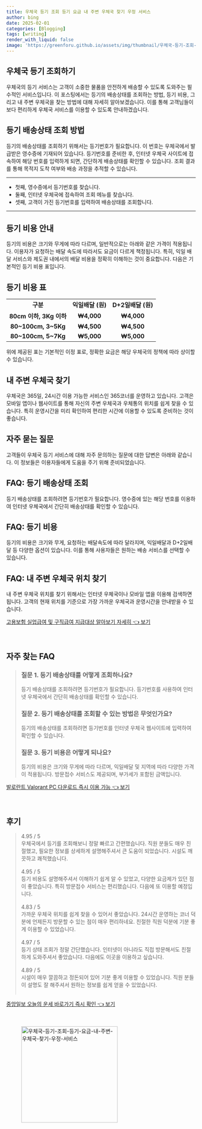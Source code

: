 ```yaml
---
title: 우체국 등기 조회 등기 요금 내 주변 우체국 찾기 우정 서비스
author: bing
date: 2025-02-01
categories: [Blogging]
tags: [writing]
render_with_liquid: false
image: 'https://greenforu.github.io/assets/img/thumbnail/우체국-등기-조회-등기-요금-내-주변-우체국-찾기-우정-서비스.webp'
---
```



<h2 id='우체국_등기_조회하기'>우체국 등기 조회하기</h2>

<p>우체국의 등기 서비스는 고객이 소중한 물품을 안전하게 배송할 수 있도록 도와주는 필수적인 서비스입니다. 이 포스팅에서는 등기의 배송상태를 조회하는 방법, 등기 비용, 그리고 내 주변 우체국을 찾는 방법에 대해 자세히 알아보겠습니다. 이를 통해 고객님들이 보다 편리하게 우체국 서비스를 이용할 수 있도록 안내하겠습니다.</p>

<h2 id='등기_배송상태_조회_방법'>등기 배송상태 조회 방법</h2>

<p>등기의 배송상태를 조회하기 위해서는 등기번호가 필요합니다. 이 번호는 우체국에서 발급받은 영수증에 기재되어 있습니다. 등기번호를 준비한 후, 인터넷 우체국 사이트에 접속하여 해당 번호를 입력하게 되면, 간단하게 배송상태를 확인할 수 있습니다. 조회 결과를 통해 목적지 도착 여부와 배송 과정을 추적할 수 있습니다.</p>

<hr />

<ul>
    <li>첫째, 영수증에서 등기번호를 찾습니다.</li>
    <li>둘째, 인터넷 우체국에 접속하여 조회 메뉴를 찾습니다.</li>
    <li>셋째, 고객이 가진 등기번호를 입력하여 배송상태를 조회합니다.</li>
</ul>

<hr />

<h2 id='등기_비용_안내'>등기 비용 안내</h2>

<p>등기의 비용은 크기와 무게에 따라 다르며, 일반적으로는 아래와 같은 가격이 적용됩니다. 이용자가 요청하는 배달 속도에 따라서도 요금이 다르게 책정됩니다. 특히, 익일 배달 서비스와 제도권 내에서의 배달 비용을 정확히 이해하는 것이 중요합니다. 다음은 기본적인 등기 비용 표입니다.</p>

<h2 id='등기비용_표'>등기 비용 표</h2>

<table>
    <tr>
        <td style="text-align: center; height: 17px;"><b>구분</b></td>
        <td style="text-align: center; height: 17px;"><b>익일배달 (원)</b></td>
        <td style="text-align: center; height: 17px;"><b>D+2일배달 (원)</b></td>
    </tr>
    <tr>
        <td style="text-align: center; height: 17px;"><b>80cm 이하, 3Kg 이하</b></td>
        <td style="text-align: center; height: 17px;"><b>₩4,000</b></td>
        <td style="text-align: center; height: 17px;"><b>₩4,000</b></td>
    </tr>
    <tr>
        <td style="text-align: center; height: 17px;"><b>80~100cm, 3~5Kg</b></td>
        <td style="text-align: center; height: 17px;"><b>₩4,500</b></td>
        <td style="text-align: center; height: 17px;"><b>₩4,500</b></td>
    </tr>
    <tr>
        <td style="text-align: center; height: 17px;"><b>80~100cm, 5~7Kg</b></td>
        <td style="text-align: center; height: 17px;"><b>₩5,000</b></td>
        <td style="text-align: center; height: 17px;"><b>₩5,000</b></td>
    </tr>
</table>

<p>위에 제공된 표는 기본적인 이정 표로, 정확한 요금은 해당 우체국의 정책에 따라 상이할 수 있습니다.</p>

<h2 id='주변_우체국_찾기'>내 주변 우체국 찾기</h2>

<p>우체국은 365일, 24시간 이용 가능한 서비스인 365코너를 운영하고 있습니다. 고객은 모바일 앱이나 웹사이트를 통해 자신의 주변 우체국과 우체통의 위치를 쉽게 찾을 수 있습니다. 특히 운영시간을 미리 확인하여 편리한 시간에 이용할 수 있도록 준비하는 것이 좋습니다.</p>

<h2 id='자주_묻는_질문'>자주 묻는 질문</h2>

<p>고객들이 우체국 등기 서비스에 대해 자주 문의하는 질문에 대한 답변은 아래와 같습니다. 이 정보들은 이용자들에게 도움을 주기 위해 준비되었습니다.</p>

<h2 id='FAQ_등기배송상태'>FAQ: 등기 배송상태 조회</h2>

<p>등기 배송상태를 조회하려면 등기번호가 필요합니다. 영수증에 있는 해당 번호를 이용하여 인터넷 우체국에서 간단히 배송상태를 확인할 수 있습니다.</p>

<h2 id='FAQ_등기비용'>FAQ: 등기 비용</h2>

<p>등기의 비용은 크기와 무게, 요청하는 배달속도에 따라 달라지며, 익일배달과 D+2일배달 등 다양한 옵션이 있습니다. 이를 통해 사용자들은 원하는 배송 서비스를 선택할 수 있습니다.</p>

<h2 id='FAQ_우체국위치'>FAQ: 내 주변 우체국 위치 찾기</h2>

<p>내 주변 우체국 위치를 찾기 위해서는 인터넷 우체국이나 모바일 앱을 이용해 검색하면 됩니다. 고객의 현재 위치를 기준으로 가장 가까운 우체국과 운영시간을 안내받을 수 있습니다.</p>


<p><a class="click-button" title="고용보험 실업급여 및 구직급여 지급대상 알아보기 자세히" href="https://greenforu.github.io/posts/%EA%B3%A0%EC%9A%A9%EB%B3%B4%ED%97%98-%EC%8B%A4%EC%97%85%EA%B8%89%EC%97%AC-%EB%B0%8F-%EA%B5%AC%EC%A7%81%EA%B8%89%EC%97%AC-%EC%A7%80%EA%B8%89%EB%8C%80%EC%83%81-%EC%95%8C%EC%95%84%EB%B3%B4%EA%B8%B0-%EC%9E%90%EC%84%B8%ED%9E%88/" rel="dofollow">고용보험 실업급여 및 구직급여 지급대상 알아보기 자세히 👈 보기</a></p><br>
<h2 id='자주_찾는_FAQ'>자주 찾는 FAQ</h2>
<div itemscope="" itemtype="https://schema.org/FAQPage"> 
<blockquote> 
<div itemscope="" itemprop="mainEntity" itemtype="https://schema.org/Question"> 
<h3 itemprop="name">질문 1. 등기 배송상태를 어떻게 조회하나요?</h3> 
<div itemscope="" itemprop="acceptedAnswer" itemtype="https://schema.org/Answer"> 
<span itemprop="text"> 
<p>등기 배송상태를 조회하려면 등기번호가 필요합니다. 등기번호를 사용하여 인터넷 우체국에서 간단히 배송상태를 확인할 수 있습니다.</p> 
</span> 
</div> 
</div> 

<div itemscope="" itemprop="mainEntity" itemtype="https://schema.org/Question"> 
<h3 itemprop="name">질문 2. 등기 배송상태를 조회할 수 있는 방법은 무엇인가요?</h3> 
<div itemscope="" itemprop="acceptedAnswer" itemtype="https://schema.org/Answer"> 
<span itemprop="text"> 
<p>등기의 배송상태를 조회하려면 등기번호를 인터넷 우체국 웹사이트에 입력하여 확인할 수 있습니다.</p> 
</span> 
</div> 
</div> 

<div itemscope="" itemprop="mainEntity" itemtype="https://schema.org/Question"> 
<h3 itemprop="name">질문 3. 등기 비용은 어떻게 되나요?</h3> 
<div itemscope="" itemprop="acceptedAnswer" itemtype="https://schema.org/Answer"> 
<span itemprop="text"> 
<p>등기의 비용은 크기와 무게에 따라 다르며, 익일배달 및 지역에 따라 다양한 가격이 적용됩니다. 방문접수 서비스도 제공되며, 부가세가 포함된 금액입니다.</p> 
</span> 
</div> 
</div> 
</blockquote> 
</div>
<p><a class="click-button" title="발로란트 Valorant PC 다운로드 즉시 이용 가능" href="https://greenforu.github.io/posts/%EB%B0%9C%EB%A1%9C%EB%9E%80%ED%8A%B8-Valorant-PC-%EB%8B%A4%EC%9A%B4%EB%A1%9C%EB%93%9C-%EC%A6%89%EC%8B%9C-%EC%9D%B4%EC%9A%A9-%EA%B0%80%EB%8A%A5/" rel="dofollow">발로란트 Valorant PC 다운로드 즉시 이용 가능 👈 보기</a></p><br>
<h2 id='후기'>후기</h2>
<div itemscope itemtype="https://schema.org/Product">
  <blockquote>
  <div itemprop="review" itemscope itemtype="https://schema.org/Review">
      <div itemprop="reviewRating" itemscope itemtype="https://schema.org/Rating"> <span itemprop="ratingValue">4.95</span> / <span itemprop="bestRating">5</span> </div>
      <span itemprop="reviewBody">우체국에서 등기를 조회해보니 정말 빠르고 간편했습니다. 직원 분들도 매우 친절했고, 필요한 정보를 상세하게 설명해주셔서 큰 도움이 되었습니다. 시설도 깨끗하고 쾌적했습니다.</span>
  </div>
  <br>
  <div itemprop="review" itemscope itemtype="https://schema.org/Review">
      <div itemprop="reviewRating" itemscope itemtype="https://schema.org/Rating"> <span itemprop="ratingValue">4.95</span> / <span itemprop="bestRating">5</span> </div>
      <span itemprop="reviewBody">등기 비용도 설명해주셔서 이해하기 쉽게 알 수 있었고, 다양한 요금제가 있던 점이 좋았습니다. 특히 방문접수 서비스는 편리했습니다. 다음에 또 이용할 예정입니다.</span>
  </div>
  <br>
  <div itemprop="review" itemscope itemtype="https://schema.org/Review">
      <div itemprop="reviewRating" itemscope itemtype="https://schema.org/Rating"> <span itemprop="ratingValue">4.83</span> / <span itemprop="bestRating">5</span> </div>
      <span itemprop="reviewBody">가까운 우체국 위치를 쉽게 찾을 수 있어서 좋았습니다. 24시간 운영하는 코너 덕분에 언제든지 방문할 수 있는 점이 매우 편리하네요. 친절한 직원 덕분에 기분 좋게 이용할 수 있었습니다.</span>
  </div>
  <br>
  <div itemprop="review" itemscope itemtype="https://schema.org/Review">
      <div itemprop="reviewRating" itemscope itemtype="https://schema.org/Rating"> <span itemprop="ratingValue">4.97</span> / <span itemprop="bestRating">5</span> </div>
      <span itemprop="reviewBody">등기 상태 조회가 정말 간단했습니다. 인터넷이 아니라도 직접 방문해서도 친절하게 도와주셔서 좋았습니다. 다음에도 이곳을 이용하고 싶습니다.</span>
  </div>
  <br>
  <div itemprop="review" itemscope itemtype="https://schema.org/Review">
      <div itemprop="reviewRating" itemscope itemtype="https://schema.org/Rating"> <span itemprop="ratingValue">4.89</span> / <span itemprop="bestRating">5</span> </div>
      <span itemprop="reviewBody">시설이 매우 깔끔하고 정돈되어 있어 기분 좋게 이용할 수 있었습니다. 직원 분들이 설명도 잘 해주셔서 원하는 정보를 쉽게 얻을 수 있었습니다.</span>
  </div>
  <br>
  </blockquote>
</div>
<p><a class="click-button" title="중앙일보 오늘의 운세 바로가기 즉시 확인" href="https://greenforu.github.io/posts/%EC%A4%91%EC%95%99%EC%9D%BC%EB%B3%B4-%EC%98%A4%EB%8A%98%EC%9D%98-%EC%9A%B4%EC%84%B8-%EB%B0%94%EB%A1%9C%EA%B0%80%EA%B8%B0-%EC%A6%89%EC%8B%9C-%ED%99%95%EC%9D%B8/" rel="dofollow">중앙일보 오늘의 운세 바로가기 즉시 확인 👈 보기</a></p><br>
<figure class="image"><img src="https://greenforu.github.io/assets/img/thumbnail/우체국-등기-조회-등기-요금-내-주변-우체국-찾기-우정-서비스.webp" alt="우체국-등기-조회-등기-요금-내-주변-우체국-찾기-우정-서비스" width="256" height="256"></figure>